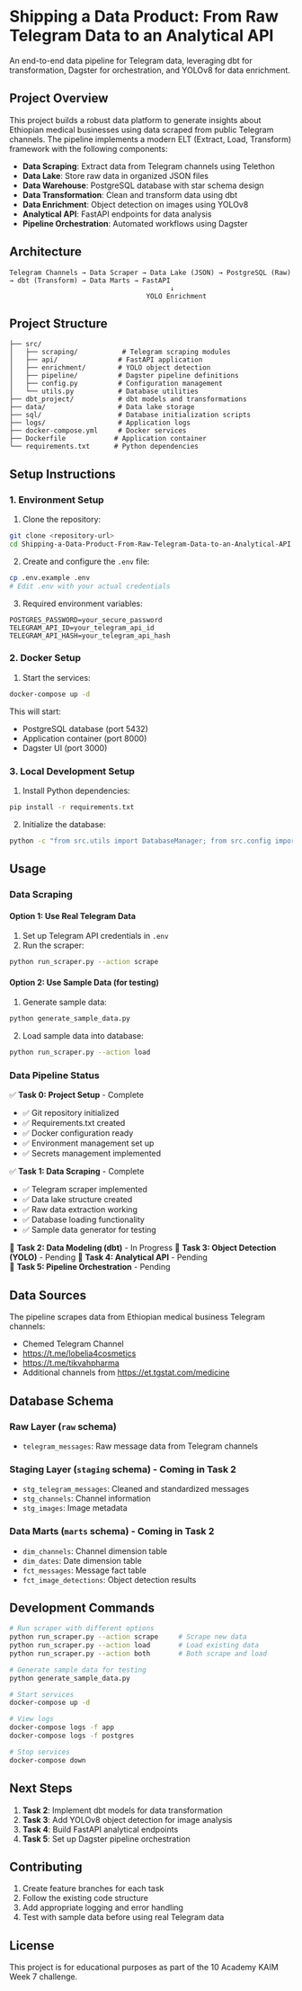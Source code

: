 # Shipping a Data Product: From Raw Telegram Data to an Analytical API

An end-to-end data pipeline for Telegram data, leveraging dbt for transformation, Dagster for orchestration, and YOLOv8 for data enrichment.

## Project Overview

This project builds a robust data platform to generate insights about Ethiopian medical businesses using data scraped from public Telegram channels. The pipeline implements a modern ELT (Extract, Load, Transform) framework with the following components:

- **Data Scraping**: Extract data from Telegram channels using Telethon
- **Data Lake**: Store raw data in organized JSON files
- **Data Warehouse**: PostgreSQL database with star schema design
- **Data Transformation**: Clean and transform data using dbt
- **Data Enrichment**: Object detection on images using YOLOv8
- **Analytical API**: FastAPI endpoints for data analysis
- **Pipeline Orchestration**: Automated workflows using Dagster

## Architecture

```
Telegram Channels → Data Scraper → Data Lake (JSON) → PostgreSQL (Raw) → dbt (Transform) → Data Marts → FastAPI
                                        ↓
                                  YOLO Enrichment
```

## Project Structure

```
├── src/
│   ├── scraping/           # Telegram scraping modules
│   ├── api/               # FastAPI application
│   ├── enrichment/        # YOLO object detection
│   ├── pipeline/          # Dagster pipeline definitions
│   ├── config.py          # Configuration management
│   └── utils.py           # Database utilities
├── dbt_project/           # dbt models and transformations
├── data/                  # Data lake storage
├── sql/                   # Database initialization scripts
├── logs/                  # Application logs
├── docker-compose.yml     # Docker services
├── Dockerfile            # Application container
└── requirements.txt      # Python dependencies
```

## Setup Instructions

### 1. Environment Setup

1. Clone the repository:

```bash
git clone <repository-url>
cd Shipping-a-Data-Product-From-Raw-Telegram-Data-to-an-Analytical-API
```

2. Create and configure the `.env` file:

```bash
cp .env.example .env
# Edit .env with your actual credentials
```

3. Required environment variables:

```
POSTGRES_PASSWORD=your_secure_password
TELEGRAM_API_ID=your_telegram_api_id
TELEGRAM_API_HASH=your_telegram_api_hash
```

### 2. Docker Setup

1. Start the services:

```bash
docker-compose up -d
```

This will start:

- PostgreSQL database (port 5432)
- Application container (port 8000)
- Dagster UI (port 3000)

### 3. Local Development Setup

1. Install Python dependencies:

```bash
pip install -r requirements.txt
```

2. Initialize the database:

```bash
python -c "from src.utils import DatabaseManager; from src.config import Config; db = DatabaseManager(Config()); db.execute_sql_file('sql/init.sql')"
```

## Usage

### Data Scraping

#### Option 1: Use Real Telegram Data

1. Set up Telegram API credentials in `.env`
2. Run the scraper:

```bash
python run_scraper.py --action scrape
```

#### Option 2: Use Sample Data (for testing)

1. Generate sample data:

```bash
python generate_sample_data.py
```

2. Load sample data into database:

```bash
python run_scraper.py --action load
```

### Data Pipeline Status

✅ **Task 0: Project Setup** - Complete

- ✅ Git repository initialized
- ✅ Requirements.txt created
- ✅ Docker configuration ready
- ✅ Environment management set up
- ✅ Secrets management implemented

✅ **Task 1: Data Scraping** - Complete

- ✅ Telegram scraper implemented
- ✅ Data lake structure created
- ✅ Raw data extraction working
- ✅ Database loading functionality
- ✅ Sample data generator for testing

🔄 **Task 2: Data Modeling (dbt)** - In Progress
🔄 **Task 3: Object Detection (YOLO)** - Pending
🔄 **Task 4: Analytical API** - Pending  
🔄 **Task 5: Pipeline Orchestration** - Pending

## Data Sources

The pipeline scrapes data from Ethiopian medical business Telegram channels:

- Chemed Telegram Channel
- https://t.me/lobelia4cosmetics
- https://t.me/tikvahpharma
- Additional channels from https://et.tgstat.com/medicine

## Database Schema

### Raw Layer (`raw` schema)

- `telegram_messages`: Raw message data from Telegram channels

### Staging Layer (`staging` schema) - Coming in Task 2

- `stg_telegram_messages`: Cleaned and standardized messages
- `stg_channels`: Channel information
- `stg_images`: Image metadata

### Data Marts (`marts` schema) - Coming in Task 2

- `dim_channels`: Channel dimension table
- `dim_dates`: Date dimension table
- `fct_messages`: Message fact table
- `fct_image_detections`: Object detection results

## Development Commands

```bash
# Run scraper with different options
python run_scraper.py --action scrape     # Scrape new data
python run_scraper.py --action load       # Load existing data
python run_scraper.py --action both       # Both scrape and load

# Generate sample data for testing
python generate_sample_data.py

# Start services
docker-compose up -d

# View logs
docker-compose logs -f app
docker-compose logs -f postgres

# Stop services
docker-compose down
```

## Next Steps

1. **Task 2**: Implement dbt models for data transformation
2. **Task 3**: Add YOLOv8 object detection for image analysis
3. **Task 4**: Build FastAPI analytical endpoints
4. **Task 5**: Set up Dagster pipeline orchestration

## Contributing

1. Create feature branches for each task
2. Follow the existing code structure
3. Add appropriate logging and error handling
4. Test with sample data before using real Telegram data

## License

This project is for educational purposes as part of the 10 Academy KAIM Week 7 challenge.
